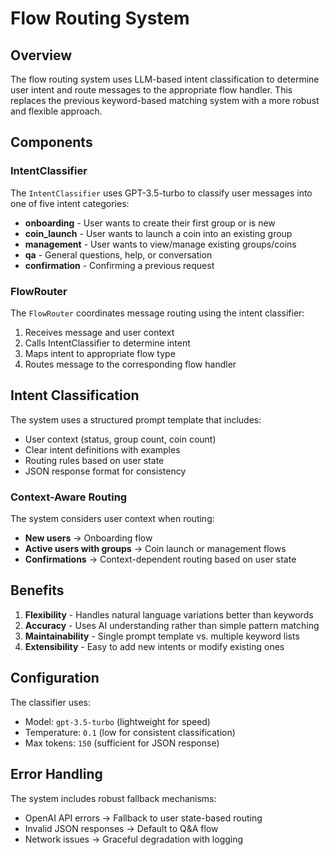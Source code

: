 # Flow Routing System

## Overview

The flow routing system uses LLM-based intent classification to determine user intent and route messages to the appropriate flow handler. This replaces the previous keyword-based matching system with a more robust and flexible approach.

## Components

### IntentClassifier

The `IntentClassifier` uses GPT-3.5-turbo to classify user messages into one of five intent categories:

- **onboarding** - User wants to create their first group or is new
- **coin_launch** - User wants to launch a coin into an existing group  
- **management** - User wants to view/manage existing groups/coins
- **qa** - General questions, help, or conversation
- **confirmation** - Confirming a previous request

### FlowRouter

The `FlowRouter` coordinates message routing using the intent classifier:

1. Receives message and user context
2. Calls IntentClassifier to determine intent
3. Maps intent to appropriate flow type
4. Routes message to the corresponding flow handler

## Intent Classification

The system uses a structured prompt template that includes:

- User context (status, group count, coin count)
- Clear intent definitions with examples
- Routing rules based on user state
- JSON response format for consistency

### Context-Aware Routing

The system considers user context when routing:

- **New users** → Onboarding flow
- **Active users with groups** → Coin launch or management flows
- **Confirmations** → Context-dependent routing based on user state

## Benefits

1. **Flexibility** - Handles natural language variations better than keywords
2. **Accuracy** - Uses AI understanding rather than simple pattern matching
3. **Maintainability** - Single prompt template vs. multiple keyword lists
4. **Extensibility** - Easy to add new intents or modify existing ones

## Configuration

The classifier uses:
- Model: `gpt-3.5-turbo` (lightweight for speed)
- Temperature: `0.1` (low for consistent classification)
- Max tokens: `150` (sufficient for JSON response)

## Error Handling

The system includes robust fallback mechanisms:
- OpenAI API errors → Fallback to user state-based routing
- Invalid JSON responses → Default to Q&A flow
- Network issues → Graceful degradation with logging 